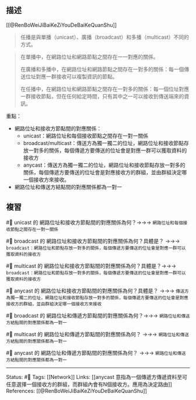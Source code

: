 ## 描述

[[@RenBoWeiJiBaiKeZiYouDeBaiKeQuanShu]]
> 任播是與單播（unicast）、廣播（broadcast）和多播（multicast）不同的方式。

> 在單播中，在網路位址和網路節點之間存在一一對應的關係。
> 
> 在廣播和多播中，在網路位址和網路節點之間存在一對多的關係：每一個傳送位址對應一群接收可以複製資訊的節點。
>
>在任播中，在網路位址和網路節點之間存在一對多的關係：每一個位址對應一群接收節點，但在任何給定時間，只有其中之一可以接收到傳送端來的資訊。


重點：
- 網路位址和接收方節點間的對應關係：
	- unicast：網路位址和每個接收節點之間存在一對一關係
	- broadcast/multicast：傳送方為獨一獨二的位址，網路位址和接收節點存放一對多的關係，每個傳遞方要傳送的位址會是對應一群可以獲取資料的接收方
	- anycast：傳送方為獨一獨二的位址，網路位址和接收節點存放一對多的關係，每個傳遞方要傳送的位址會是對應接收方的群組，並由群組決定哪一個接收方來接收。 
- 網路位址和傳送方結點間的對應關係都為一對一


## 複習

#🧠 unicast 的 網路位址和接收方節點間的對應關係為何？->->-> `網路位址和每個接收節點之間存在一對一關係`
<!--SR:!2022-12-20,3,250-->

#🧠 broadcast 的 網路位址和接收方節點間的對應關係為何？具體是？ ->->-> `broadcast：網路位址和節點存放一對多的關係，每個傳遞方要傳送的位址會是對應一群可以獲取資料的接收方`
<!--SR:!2022-12-20,3,250-->


#🧠 multicast 的 網路位址和接收方節點間的對應關係為何？具體是？->->-> `broadcast：網路位址和節點存放一對多的關係，每個傳遞方要傳送的位址會是對應一群可以獲取資料的接收方`
<!--SR:!2022-12-20,3,250-->


#🧠 anycast 的 網路位址和接收方節點間的對應關係為何？具體是？ ->->-> `傳送方為獨一獨二的位址，網路位址和接收節點存放一對多的關係，每個傳遞方要傳送的位址會是對應接收方的群組，並由群組決定哪一個接收方來接收`
<!--SR:!2022-12-20,3,250-->

#🧠 broadcast 的 網路位址和傳遞方節點間的對應關係為何？->->-> `網路位址和傳送方結點間的對應關係都為一對一`
<!--SR:!2022-12-20,3,250-->

#🧠 multicast 的 網路位址和傳遞方節點間的對應關係為何？ ->->-> `網路位址和傳送方結點間的對應關係都為一對一`
<!--SR:!2022-12-20,3,250-->

#🧠 anycast 的 網路位址和傳遞方節點間的對應關係為何？ ->->-> `網路位址和傳送方結點間的對應關係都為一對一`
<!--SR:!2022-12-20,3,250-->



---
Status: #🌱 
Tags:
[[Network]]
Links:
[[anycast 意指為一個傳遞方傳遞資料至可任意選擇一個接收方的群組，而群組內會有N個接收方。應用為決定路由]]
References:
[[@RenBoWeiJiBaiKeZiYouDeBaiKeQuanShu]]